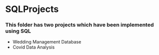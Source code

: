 # SQLProjects

### This folder has two projects which have been implemented using SQL
- Wedding Management Database
- Covid Data Analysis

